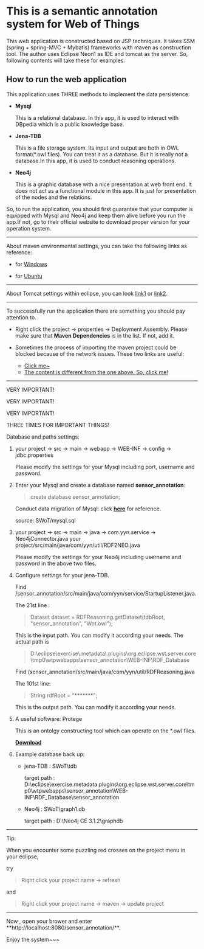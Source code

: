 # This is a semantic annotation system for Web of Things
This web application is constructed based on JSP techniques. It takes SSM (spring + spring-MVC + Mybatis) frameworks with maven as construction tool. The author uses Eclipse Neon1 as IDE and tomcat as the server. So, following contents will take these for examples.
## How to run the web application
This application uses THREE methods to implement the data persistence:

- **Mysql**

	This is a relational database. In this app, it is used  to interact with DBpedia which is a public knowledge base.
- **Jena-TDB**

	This is a file storage system. Its input and output are both in OWL format(*.owl files). You can treat it as a database. But it is really not a database.In this app, it is used to conduct reasoning operations.
- **Neo4j**

	This is a graphic database with a nice presentation at web front end. It does not act as a functional module in this app. It is just for presentation of the nodes and the relations.

So, to run the application, you should first guarantee that your computer is equipped with Mysql and Neo4j and keep them alive before you run the app.If not, go to their official website to download proper version for your operation system.  
<hr>
About maven environmental settings, you can take the following links as reference:

- for [Windows](http://jingyan.baidu.com/article/d8072ac45d3660ec94cefd51.html) 

- for [Ubuntu](http://blog.csdn.net/scorpion_zs/article/details/53128489)

<hr>

About Tomcat settings within eclipse, you can look [link1](http://jingyan.baidu.com/article/ca2d939dd90183eb6d31ce79.html) or [link2](http://blog.csdn.net/yerenyuan_pku/article/details/51830104).

<hr>

To successfully run the application there are something you should pay attention to.

- Right click the project -> properties -> Deployment Assembly. Please make sure that **Maven Dependencies** is in the list. If not, add it.

- Sometimes the process of importing the maven project could be blocked because of the network issues. These two links are useful: 

 	* [Click me~](https://www.oschina.net/code/snippet_151849_49131)
 	* [The content is different from the one above. So, click me!](https://segmentfault.com/q/1010000008178782/a-1020000008178968)

<hr>

VERY IMPORTANT!

VERY IMPORTANT!

VERY IMPORTANT!

THREE TIMES FOR IMPORTANT THINGS!

Database and paths settings:

1. your project -> src -> main -> webapp -> WEB-INF -> config -> jdbc.properties

	Please modify the settings for your Mysql including port, username and password.

2. Enter your Mysql and create a database named **sensor_annotation**:
	>create database sensor_annotation;

	Conduct data migration of Mysql: click **[here](http://blog.chinaunix.net/uid-20761674-id-136275.html)** for reference.

	source: SWoT/mysql.sql

3. your project -> src -> main -> java -> com.yyn.service -> Neo4jConnector.java
your project/src/main/java/com/yyn/util/RDF2NEO.java


	Please modify the settings for your Neo4j including username and password in the above two files.

4. Configure settings for your jena-TDB.


	Find /sensor_annotation/src/main/java/com/yyn/service/StartupListener.java.

	The 21st line : 
	>Dataset dataset = RDFReasoning.getDataset(tdbRoot, "sensor_annotation", "Wot.owl");
	
	This is the input path. You can modify it according your needs. The actual path is 
	>D:\eclipse\exercise\\.metadata\\.plugins\org.eclipse.wst.server.core\tmp0\wtpwebapps\sensor_annotation\WEB-INF\RDF_Database
	
	Find /sensor_annotation/src/main/java/com/yyn/util/RDFReasoning.java

	The 101st line:
	>String rdfRoot = "*******";
	
	This is the output path. You can modify it according your needs.

5. A useful software: Protege

	This is an ontolgy constructing tool which can operate on the *.owl files.

	**[Download](http://protege.stanford.edu/download/protege/4.3/installanywhere/Web_Installers/)** 

6. Example database back up:

	- jena-TDB : SWoT\tdb
	
		target path : D:\eclipse\exercise\.metadata\.plugins\org.eclipse.wst.server.core\tmp0\wtpwebapps\sensor_annotation\WEB-INF\RDF_Database\sensor_annotation

	- Neo4j : SWoT\graph1.db
	
		target path : D:\Neo4j CE 3.1.2\graphdb


<hr>
Tip: 

When you encounter some puzzling red crosses on the project menu in your eclipse,

try 

> Right click your project name -> refresh

and 

> Right click your project name -> maven -> update project
<hr>
Now , open your brower and enter **http://localhost:8080/sensor_annotation/**.

Enjoy the system~~~
	

